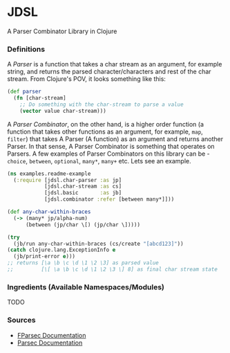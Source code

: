 # JDSL
A Parser Combinator Library in Clojure  

### Definitions  
A _Parser_ is a function that takes a char stream as an argument, for example string, and returns the parsed character/characters and rest of the char stream. From Clojure's POV, it looks something like this:  
```clojure
(def parser
  (fn [char-stream]
    ;; Do something with the char-stream to parse a value
    (vector value char-stream)))
```
A _Parser Combinator_, on the other hand, is a higher order function (a function that takes other functions as an argument, for example, `map`, `filter`) that takes A Parser (A function) as an argument and returns another Parser. In that sense, A Parser Combinator is something that operates on Parsers. A few examples of Parser Combinators on this library can be - `choice`, `between`, `optional`, `many*`, `many+` etc. Lets see an example.  
```clojure
(ns examples.readme-example
  (:require [jdsl.char-parser :as jp]
            [jdsl.char-stream :as cs]
            [jdsl.basic       :as jb]
            [jdsl.combinator :refer [between many*]]))

(def any-char-within-braces
  (-> (many* jp/alpha-num)
      (between (jp/char \[) (jp/char \]))))

(try
  (jb/run any-char-within-braces (cs/create "[abcd123]"))
(catch clojure.lang.ExceptionInfo e
  (jb/print-error e)))
;; returns [\a \b \c \d \1 \2 \3] as parsed value
;;         [\[ \a \b \c \d \1 \2 \3 \] 8] as final char stream state
```

### Ingredients (Available Namespaces/Modules)  
TODO

### Sources
- [FParsec Documentation](http://www.quanttec.com/fparsec/reference/primitives.html)  
- [Parsec Documentation](https://hackage.haskell.org/package/parsec-3.1.16.1/docs/)
